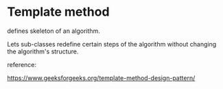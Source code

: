 # Template method

defines skeleton of an algorithm.

Lets sub-classes redefine certain steps of the algorithm without changing the algorithm's structure. 

reference:

https://www.geeksforgeeks.org/template-method-design-pattern/